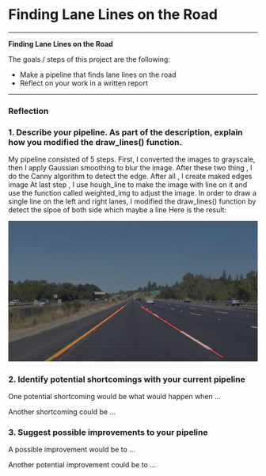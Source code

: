 # **Finding Lane Lines on the Road** 

---

**Finding Lane Lines on the Road**

The goals / steps of this project are the following:
* Make a pipeline that finds lane lines on the road
* Reflect on your work in a written report


[//]: # (Image References)

[solidwhite]: ./test_images_output/solidWhiteRight_result.jpg
[solidYellowLeft]: ./test_images_output/solidYellowLeft_result.jpg

---

### Reflection

### 1. Describe your pipeline. As part of the description, explain how you modified the draw_lines() function.

My pipeline consisted of 5 steps.
First, I converted the images to grayscale, then I apply Gaussian smoothing to blur the image.
After these two thing , I do the Canny algorithm to detect the edge.
After all , I create maked edges image 
At last step , I use hough_line to make the image with line on it and use the function called weighted_img to adjust the image.
In order to draw a single line on the left and right lanes, I modified the draw_lines() function by detect the slpoe of both side which maybe a line 
Here is the result:

![alt text][solidYellowLeft]


### 2. Identify potential shortcomings with your current pipeline


One potential shortcoming would be what would happen when ... 

Another shortcoming could be ...


### 3. Suggest possible improvements to your pipeline

A possible improvement would be to ...

Another potential improvement could be to ...
